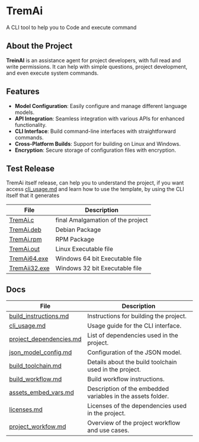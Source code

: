 # TremAi
A CLI tool to help you to Code and execute command

## About the Project

**TreinAI** is an assistance agent for project developers, with full read and write permissions. It can help with simple questions, project development, and even execute system commands. 
## Features

- **Model Configuration**: Easily configure and manage different language models.
- **API Integration**: Seamless integration with various APIs for enhanced functionality.
- **CLI Interface**: Build command-line interfaces with straightforward commands.
- **Cross-Platform Builds**: Support for building on Linux and Windows.
- **Encryption**: Secure storage of configuration files with encryption.

## Test Release
TremAi itself release, can help you to understand the project, if you want access [cli_usage.md](/docs/cli_usage.md) and learn how to use the template, by using the CLI itself that it generates

| File | Description |
| --- | --- |
|[TremAi.c](https://github.com/OUIsolutions/TreinAI/releases/download/0.0.2/TreinAI.c)| final Amalgamation of the project |
|[TremAi.deb](https://github.com/OUIsolutions/TreinAI/releases/download/0.0.2/TreinAI.deb)| Debian Package |
|[TremAi.rpm](https://github.com/OUIsolutions/TreinAI/releases/download/0.0.2/TreinAI.rpm)| RPM Package |
|[TremAi.out](https://github.com/OUIsolutions/TreinAI/releases/download/0.0.2/TreinAI.out)| Linux Executable file |
|[TremAi64.exe](https://github.com/OUIsolutions/TreinAI/releases/download/0.0.2/TreinAI64.exe)| Windows 64 bit Executable file |
|[TremAii32.exe](https://github.com/OUIsolutions/TreinAI/releases/download/0.0.2/TreinAIi32.exe)| Windows 32 bit Executable file |

## Docs 
| File | Description |
| --- | --- |
|[build_instructions.md](/docs/build_instructions.md)| Instructions for building the project. |
|[cli_usage.md](/docs/cli_usage.md)| Usage guide for the CLI interface. |
|[project_dependencies.md](/docs/project_dependencies.md)| List of dependencies used in the project. |
|[json_model_config.md](/docs/json_model_config.md)| Configuration of the JSON model. |
|[build_toolchain.md](/docs/build_toolchain.md)| Details about the build toolchain used in the project. |
|[build_workflow.md](/docs/build_workflow.md)| Build workflow instructions. |
|[assets_embed_vars.md](/docs/assets_embed_vars.md)| Description of the embedded variables in the assets folder. |
|[licenses.md](/docs/licenses.md)| Licenses of the dependencies used in the project. |
|[project_workfow.md](/docs/project_workfow.md)| Overview of the project workflow and use cases. |
